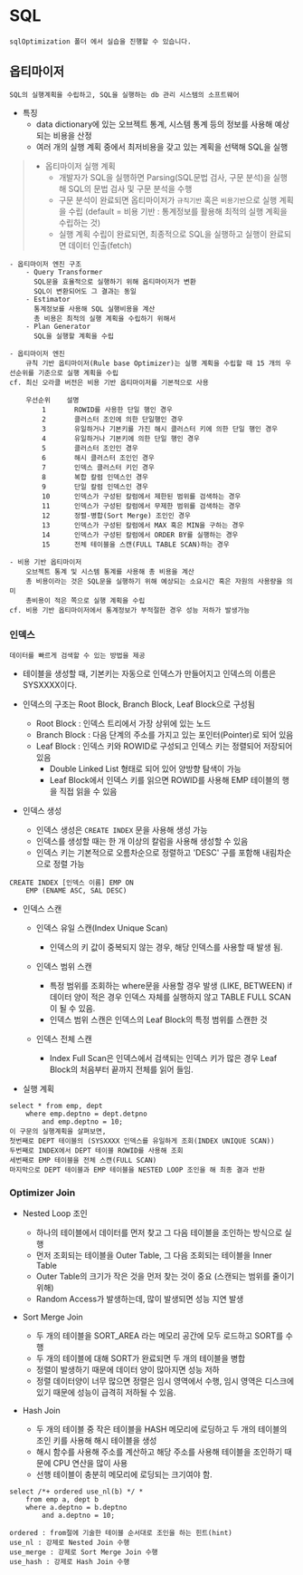 # SQL

```sqlOptimization 폴더 에서 실습을 진행할 수 있습니다.```

## 옵티마이저
`SQL의 실행계획을 수립하고, SQL을 실행하는 db 관리 시스템의 소프트웨어`

- 특징
    - data dictionary에 있는 오브젝트 통계, 시스템 통계 등의 정보를 사용해 예상되는 비용을 산정
    - 여러 개의 실행 계획 중에서 최저비용을 갖고 있는 계획을 선택해 SQL을 실행

> - 옵티마이저 실행 계획
>   - 개발자가 SQL을 실행하면 Parsing(SQL문법 검사, 구문 분석)을 실행해 SQL의 문법 검사 및 구문 분석을 수행
>   - 구문 분석이 완료되면 옵티마이저가 `규칙기반` 혹은 `비용기반`으로 실행 계획을 수립 (default = 비용 기반 : 통계정보를 활용해 최적의 실행 계획을 수립하는 것)
>   - 실행 계획 수립이 완료되면, 최종적으로 SQL을 실행하고 실행이 완료되면 데이터 인출(fetch)


```
- 옵티마이저 엔진 구조
    - Query Transformer
      SQL문을 효율적으로 실행하기 위해 옵티마이저가 변환
      SQL이 변환되어도 그 결과는 동일
    - Estimator
      통계정보를 사용해 SQL 실행비용을 계산
      총 비용은 최적의 실행 계획을 수립하기 위해서
    - Plan Generator
      SQL을 실행할 계획을 수립
```

```
- 옵티마이저 엔진
    규칙 기반 옵티마이저(Rule base Optimizer)는 실행 계획을 수립할 때 15 개의 우선순위를 기준으로 실행 계획을 수립
cf. 최신 오라클 버전은 비용 기반 옵티마이저를 기본적으로 사용

    우선순위    설명
        1       ROWID를 사용한 단일 행인 경우
        2       클러스터 조인에 의한 단일행인 경우
        3       유일하거나 기본키를 가진 해시 클러스터 키에 의한 단일 행인 경우
        4       유일하거나 기본키에 의한 단일 행인 경우
        5       클러스터 조인인 경우
        6       해시 클러스터 조인인 경우
        7       인덱스 클러스터 키인 경우
        8       복합 칼럼 인덱스인 경우
        9       단일 칼럼 인덱스인 경우
        10      인덱스가 구성된 칼럼에서 제한된 범위를 검색하는 경우
        11      인덱스가 구성된 칼럼에서 무제한 범위를 검색하는 경우
        12      정렬-병합(Sort Merge) 조인인 경우
        13      인덱스가 구성된 칼럼에서 MAX 혹은 MIN을 구하는 경우
        14      인덱스가 구성된 칼럼에서 ORDER BY를 실행하는 경우
        15      전체 테이블을 스캔(FULL TABLE SCAN)하는 경우

- 비용 기반 옵티마이저
    오브젝트 통계 및 시스템 통계를 사용해 총 비용을 계산
    총 비용이라는 것은 SQL문을 실행하기 위해 예상되는 소요시간 혹은 자원의 사용량을 의미
    총비용이 적은 쪽으로 실행 계획을 수립
cf. 비용 기반 옵티마이저에서 통계정보가 부적절한 경우 성능 저하가 발생가능
```

### 인덱스
`데이터를 빠르게 검색할 수 있는 방법을 제공`

- 테이블을 생성할 때, 기본키는 자동으로 인덱스가 만들어지고 인덱스의 이름은 SYSXXXX이다.
- 인덱스의 구조는 Root Block, Branch Block, Leaf Block으로 구성됨
    - Root Block : 인덱스 트리에서 가장 상위에 있는 노드
    - Branch Block : 다음 단계의 주소를 가지고 있는 포인터(Pointer)로 되어 있음
    - Leaf Block : 인덱스 키와 ROWID로 구성되고 인덱스 키는 정렬되어 저장되어 있음
        - Double Linked List 형태로 되어 있어 양방향 탐색이 가능
        - Leaf Block에서 인덱스 키를 읽으면 ROWID를 사용해 EMP 테이블의 행을 직접 읽을 수 있음

- 인덱스 생성
    - 인덱스 생성은 `CREATE INDEX` 문을 사용해 생성 가능
    - 인덱스를 생성할 때는 한 개 이상의 칼럼을 사용해 생성할 수 있음
    - 인덱스 키는 기본적으로 오름차순으로 정렬하고 'DESC' 구를 포함해 내림차순으로 정렬 가능
```
CREATE INDEX [인덱스 이름] EMP ON
    EMP (ENAME ASC, SAL DESC)
```
- 인덱스 스캔 
    - 인덱스 유일 스캔(Index Unique Scan)
        - 인덱스의 키 값이 중복되지 않는 경우, 해당 인덱스를 사용할 때 발생 됨.

    - 인덱스 범위 스캔
        - 특정 범위를 조회하는 where문을 사용할 경우 발생 (LIKE, BETWEEN) if 데이터 양이 적은 경우 인덱스 자체를 실행하지 않고 TABLE FULL SCAN이 될 수 있음.
        - 인덱스 범위 스캔은 인덱스의 Leaf Block의 특정 범위를 스캔한 것

    - 인덱스 전체 스캔
        - Index Full Scan은 인덱스에서 검색되는 인덱스 키가 많은 경우 Leaf Block의 처음부터 끝까지 전체를 읽어 들임.

- 실행 계획
```
select * from emp, dept
    where emp.deptno = dept.detpno
        and emp.deptno = 10;
이 구문의 실행계획을 살펴보면,
첫번째로 DEPT 테이블의 (SYSXXXX 인덱스를 유일하게 조회(INDEX UNIQUE SCAN))
두번째로 INDEX에서 DEPT 테이블 ROWID를 사용해 조회
세번째로 EMP 테이블을 전체 스캔(FULL SCAN)
마지막으로 DEPT 테이블과 EMP 테이블을 NESTED LOOP 조인을 해 최종 결과 반환
```

### Optimizer Join

- Nested Loop 조인
    - 하나의 테이블에서 데이터를 먼저 찾고 그 다음 테이블을 조인하는 방식으로 실행
    - 먼저 조회되는 테이블을 Outer Table, 그 다음 조회되는 테이블을 Inner Table
    - Outer Table의 크기가 작은 것을 먼저 찾는 것이 중요 (스캔되는 범위를 줄이기 위해)
    - Random Access가 발생하는데, 많이 발생되면 성능 지연 발생

- Sort Merge Join
    - 두 개의 테이블을 SORT_AREA 라는 메모리 공간에 모두 로드하고 SORT를 수행
    - 두 개의 테이블에 대해 SORT가 완료되면 두 개의 테이블을 병합
    - 정렬이 발생하기 때문에 데이터 양이 많아지면 성능 저하
    - 정렬 데이터양이 너무 많으면 정렬은 임시 영역에서 수행, 임시 영역은 디스크에 있기 때문에 성능이 급격히 저하될 수 있음.

- Hash Join
    - 두 개의 테이블 중 작은 테이블을 HASH 메모리에 로딩하고 두 개의 테이블의 조인 키를 사용해 해시 테이블을 생성
    - 해시 함수를 사용해 주소를 계산하고 해당 주소를 사용해 테이블을 조인하기 때문에 CPU 연산을 많이 사용
    - 선행 테이블이 충분히 메모리에 로딩되는 크기여야 함.
```
select /*+ ordered use_nl(b) */ *
    from emp a, dept b
    where a.deptno = b.deptno
        and a.deptno = 10;

ordered : from절에 기술한 테이블 순서대로 조인을 하는 힌트(hint)
use_nl : 강제로 Nested Join 수행
use_merge : 강제로 Sort Merge Join 수행
use_hash : 강제로 Hash Join 수행
```
